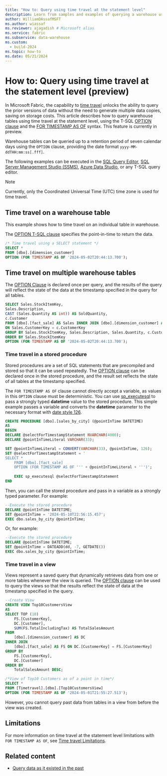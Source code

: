 ```yaml
---
title: "How to: Query using time travel at the statement level"
description: Learn from samples and examples of querying a warehouse using time travel at the statement level.
author: WilliamDAssafMSFT
ms.author: wiassaf
ms.reviewer: ajagadish # Microsoft alias
ms.service: fabric
ms.subservice: data-warehouse
ms.custom:
  - build-2024
ms.topic: how-to
ms.date: 05/21/2024
---
```

# How to: Query using time travel at the statement level (preview)

In Microsoft Fabric, the capability to [time travel](time-travel.md) unlocks the ability to query the prior versions of data without the need to generate multiple data copies, saving on storage costs. This article describes how to query warehouse tables using time travel at the statement level, using the T-SQL [OPTION clause](/sql/t-sql/queries/option-clause-transact-sql?view=fabric&preserve-view=true) and the [FOR TIMESTAMP AS OF](/sql/t-sql/queries/hints-transact-sql-query?view=fabric&preserve-view=true#for-timestamp) syntax. This feature is currently in preview.

Warehouse tables can be queried up to a retention period of seven calendar days using the `OPTION` clause, providing the date format `yyyy-MM-ddTHH:mm:ss[.fff]`.

The following examples can be executed in the [SQL Query Editor](sql-query-editor.md), [SQL Server Management Studio (SSMS)](/sql/ssms/download-sql-server-management-studio-ssms), [Azure Data Studio](/azure-data-studio/download-azure-data-studio), or any T-SQL query editor.

> [!NOTE]
> Currently, only the Coordinated Universal Time (UTC) time zone is used for time travel.

## Time travel on a warehouse table

This example shows how to time travel on an individual table in warehouse.

The [OPTION T-SQL clause](/sql/t-sql/queries/option-clause-transact-sql?view=fabric&preserve-view=true) specifies the point-in-time to return the data.

```sql
/* Time travel using a SELECT statement */
SELECT *
FROM [dbo].[dimension_customer]
OPTION (FOR TIMESTAMP AS OF '2024-05-02T20:44:13.700');
```

## Time travel on multiple warehouse tables

The [OPTION Clause](/sql/t-sql/queries/option-clause-transact-sql?view=fabric&preserve-view=true) is declared once per query, and the results of the query will reflect the state of the data at the timestamp specified in the query for all tables.

```sql
SELECT Sales.StockItemKey, 
Sales.Description, 
CAST (Sales.Quantity AS int)) AS SoldQuantity, 
c.Customer
FROM [dbo].[fact_sale] AS Sales INNER JOIN [dbo].[dimension_customer] AS c
ON Sales.CustomerKey = c.CustomerKey
GROUP BY Sales.StockItemKey, Sales.Description, Sales.Quantity, c.Customer
ORDER BY Sales.StockItemKey
OPTION (FOR TIMESTAMP AS OF '2024-05-02T20:44:13.700');
```

### Time travel in a stored procedure

Stored procedures are a set of SQL statements that are precompiled and stored so that it can be used repeatedly. The [OPTION clause](/sql/t-sql/queries/option-clause-transact-sql?view=fabric&preserve-view=true) can be declared once in the stored procedure, and the result set reflects the state of all tables at the timestamp specified.

The `FOR TIMESTAMP AS OF` clause cannot directly accept a variable, as values in this `OPTION` clause must be deterministic. You can use [sp_executesql](/sql/relational-databases/system-stored-procedures/sp-executesql-transact-sql?view=fabric&preserve-view=true) to pass a strongly typed **datetime** value to the stored procedure. This simple example passes a variable and converts the **datetime** parameter to the necessary format with [date style 126](/sql/t-sql/functions/cast-and-convert-transact-sql?view=fabric&preserve-view=true#date-and-time-styles).

```sql
CREATE PROCEDURE [dbo].[sales_by_city] (@pointInTime DATETIME)
AS
BEGIN
DECLARE @selectForTimestampStatement NVARCHAR(4000);
DECLARE @pointInTimeLiteral VARCHAR(33);

SET @pointInTimeLiteral = CONVERT(VARCHAR(33), @pointInTime, 126);
SET @selectForTimestampStatement = '
SELECT *
    FROM [dbo].[fact_sale] 
    OPTION (FOR TIMESTAMP AS OF ''' + @pointInTimeLiteral + ''')';
 
    EXEC sp_executesql @selectForTimestampStatement
END
```

Then, you can call the stored procedure and pass in a variable as a strongly typed parameter. For example:

```sql
--Execute the stored procedure
DECLARE @pointInTime DATETIME;
SET @pointInTime = '2024-05-10T22:56:15.457';
EXEC dbo.sales_by_city @pointInTime;
```

Or, for example:

```sql
--Execute the stored procedure
DECLARE @pointInTime DATETIME;
SET @pointInTime = DATEADD(dd, -7, GETDATE())
EXEC dbo.sales_by_city @pointInTime;
```

### Time travel in a view

Views represent a saved query that dynamically retrieves data from one or more tables whenever the view is queried. The [OPTION clause](/sql/t-sql/queries/option-clause-transact-sql?view=fabric&preserve-view=true) can be used to query the views so that the results reflect the state of data at the timestamp specified in the query.

```sql
--Create View
CREATE VIEW Top10CustomersView
AS
SELECT TOP (10) 
    FS.[CustomerKey], 
    DC.[Customer], 
    SUM(FS.TotalIncludingTax) AS TotalSalesAmount
FROM 
    [dbo].[dimension_customer] AS DC
INNER JOIN 
    [dbo].[fact_sale] AS FS ON DC.[CustomerKey] = FS.[CustomerKey]
GROUP BY 
    FS.[CustomerKey], 
    DC.[Customer]
ORDER BY 
    TotalSalesAmount DESC;

/*View of Top10 Customers as of a point in time*/
SELECT *
FROM [Timetravel].[dbo].[Top10CustomersView]
OPTION (FOR TIMESTAMP AS OF '2024-05-01T21:55:27.513'); 
```

However, you cannot query past data from tables in a view from before the view was created.

## Limitations

For more information on time travel at the statement level limitations with `FOR TIMESTAMP AS OF`, see [Time travel Limitations](time-travel.md#limitations).

## Related content

- [Query data as it existed in the past](time-travel.md)
